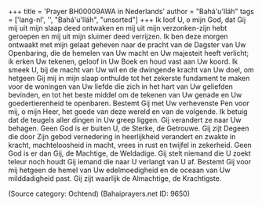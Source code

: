 +++
title = 'Prayer BH00009AWA in Nederlands'
author = "Bahá'u'lláh"
tags = ['lang-nl', '', "Bahá'u'lláh", "unsorted"]
+++
Ik loof U, o mijn God, dat Gij mij uit mijn slaap deed ontwaken en mij uit mijn verzonken-zijn hebt geroepen en mij uit mijn sluimer deed verrijzen. Ik ben deze morgen ontwaakt met mijn gelaat geheven naar de pracht van de Dagster van Uw Openbaring, die de hemelen van Uw macht en Uw majesteit heeft verlicht; ik erken Uw tekenen, geloof in Uw Boek en houd vast aan Uw koord.
Ik smeek U, bij de macht van Uw wil en de dwingende kracht van Uw doel, om hetgeen Gij mij in mijn slaap onthulde tot het zekerste fundament te maken voor de woningen van Uw liefde die zich in het hart van Uw geliefden bevinden, en tot het beste middel om de tekenen van Uw genade en Uw goedertierenheid te openbaren.
Bestemt Gij met Uw verhevenste Pen voor mij, o mijn Heer, het goede van deze wereld en van de volgende. Ik betuig dat de teugels aller dingen in Uw greep liggen. Gij verandert ze naar Uw behagen. Geen God is er buiten U, de Sterke, de Getrouwe.
Gij zijt Degeen die door Zijn gebod vernedering in heerlijkheid verandert en zwakte in kracht, machteloosheid in macht, vrees in rust en twijfel in zekerheid. Geen God is er dan Gij, de Machtige, de Weldadige.
Gij stelt niemand die U zoekt teleur noch houdt Gij iemand die naar U verlangt van U af. Bestemt Gij voor mij hetgeen de hemel van Uw edelmoedigheid en de oceaan van Uw milddadigheid past. Gij zijt waarlijk de Almachtige, de Krachtigste.

(Source category: Ochtend)
(Bahaiprayers.net ID: 9650)
